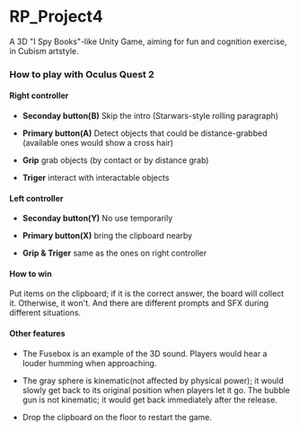 # RP_Project4
A 3D "I Spy Books"-like Unity Game, aiming for fun and cognition exercise, in Cubism artstyle.

### How to play with Oculus Quest 2


#### Right controller

* **Seconday button(B)** Skip the intro (Starwars-style rolling paragraph)

* **Primary button(A)** Detect objects that could be distance-grabbed (available ones 
would show a cross hair)

* **Grip** grab objects (by contact or by distance grab)

* **Triger** interact with interactable objects



#### Left controller

* **Seconday button(Y)** No use temporarily

* **Primary button(X)** bring the clipboard nearby

* **Grip & Triger** same as the ones on right controller


#### How to win

Put items on the clipboard; if it is the correct answer, the board will collect it. Otherwise, it 
won't. And there are different prompts and SFX during different situations.


#### Other features

* The Fusebox is an example of the 3D sound. Players would hear a louder humming when 
approaching.

* The gray sphere is kinematic(not affected by physical power); it would slowly get back to 
its original position when players let it go. The bubble gun is not kinematic; it would get 
back immediately after the release.

* Drop the clipboard on the floor to restart the game.
